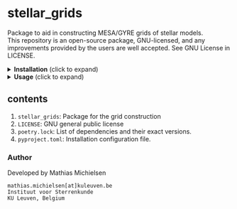 # stellar_grids

Package to aid in constructing MESA/GYRE grids of stellar models. <br>
This repository is an open-source package, GNU-licensed, and any improvements provided by the users are well accepted. See GNU License in LICENSE.

<details>
<summary> <b>Installation</b> (click to expand) </summary> <br>

Git clone this repository, and install using poetry (https://python-poetry.org/docs/) with command `poetry install` in the folder with the `pyproject.toml` file. This will install the package with all its dependencies, using the dependency versions as specified in the `poetry.lock` file. (The package will be installed in editable mode, so it will link the package to the original location, meaning any changes to the original package will be reflected directly in your environment.)

If you do not wish to use poetry, you could install by running `pip install .`. Note that this will install it as a package in your python environment, but in non-editable mode.
</details>

<details>
<summary> <b>Usage</b> (click to expand) </summary> <br>

To make a MESA grid, check the docstring of the `make_mesa_setup` function in file `grid_building_vsc` for all the available and required parameters. The current setup is tuned to have 6 varied parameters `'Zini', 'Mini', 'logD', 'aov', 'fov'` that are put in a csv file (together with the MESA work directory and the output folder). These are read by the job scheduler and passed to the MESA run_star_extras. The run_star_extras should then read these in as command line arguments, and set the appropriate variables in the run_star_extras instead of the inlist. These scripts can of course be modified to suit your specific needs. <br>
To make a GYRE grid based on the MESA grid computed before, check `make_gyre_setup` in file `grid_building_vsc` for all the available and required parameters.

As an example: run the following lines in a python script to make a grid with 2 different initial masses (M_ini, numbers are in solar mass), and 3 different metallicities (Z_ini, numbers are mass fraction).
<pre>
from stellar grids import grid_building_vsc as gbv

gbv.make_mesa_setup(M_ini_list=[1,2], Z_ini_list=[0.010, 0.014, 0.018])
</pre>

</details>


## contents

1. `stellar_grids`: Package for the grid construction
2. `LICENSE`: GNU general public license
3. `poetry.lock`: List of dependencies and their exact versions.
4. `pyproject.toml`: Installation configuration file.

### Author
Developed by Mathias Michielsen
```
mathias.michielsen[at]kuleuven.be
Instituut voor Sterrenkunde
KU Leuven, Belgium
```
